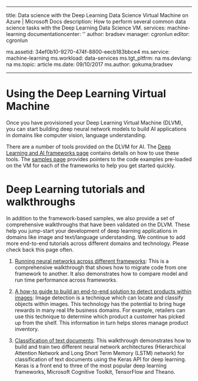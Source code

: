 ----
title: Data science with the Deep Learning Data Science Virtual Machine on Azure | Microsoft Docs
description: How to perform several common data science tasks with the Deep Learning  Data Science VM.
services: machine-learning
documentationcenter: ''
author: bradsev
manager: cgronlun
editor: cgronlun

ms.assetid: 34ef0b10-9270-474f-8800-eecb183bbce4
ms.service: machine-learning
ms.workload: data-services
ms.tgt_pltfrm: na
ms.devlang: na
ms.topic: article
ms.date: 09/10/2017
ms.author: gokuma;bradsev

---
# Using the Deep Learning Virtual Machine

Once you have provisioned your Deep Learning Virtual Machine (DLVM), you can start building deep neural network models to build AI applications in domains like computer vision, language understanding. 

There are a number of tools provided on the DLVM for AI. The [Deep Learning and AI frameworks page](dsvm-deep-learning-ai-frameworks.md) contains details on how to use these tools. The [samples page](dsvm-samples-and-walkthroughs.md) provides pointers to the code examples pre-loaded on the VM for each of the frameworks to help you get started quickly. 

# Deep Learning tutorials and walkthroughs

In addition to the framework-based samples, we also provide a set of comprehensive walkthroughs that have been validated on the DLVM. These help you jump-start your development of deep learning applications in domains like image and text/language understanding. We continue to add more end-to-end tutorials across different domains and technology. Please check back this page often.  

1. [Running neural networks across different frameworks](https://github.com/ilkarman/DeepLearningFrameworks): This is a comprehensive walkthrough that shows how to migrate code from one framework to another. It also demonstrates how to compare model and run time performance across frameworks. 

2. [A how-to guide to build an end-to-end solution to detect products within images](https://github.com/Azure/cortana-intelligence-product-detection-from-images): Image detection is a technique which can locate and classify objects within images. This technology has the potential to bring huge rewards in many real life business domains. For example, retailers can use this technique to determine which product a customer has picked up from the shelf. This information in turn helps stores manage product inventory. 

3. [Classification of text documents](https://github.com/anargyri/lstm_han): This walkthrough demonstrates how to build and train two different neural network architectures (Hierarchical Attention Network and Long Short Term Memory (LSTM) network) for classification of text documents using the Keras API for deep learning. Keras is a front end to three of the most popular deep learning frameworks, Microsoft Cognitive Toolkit, TensorFlow and Theano.



